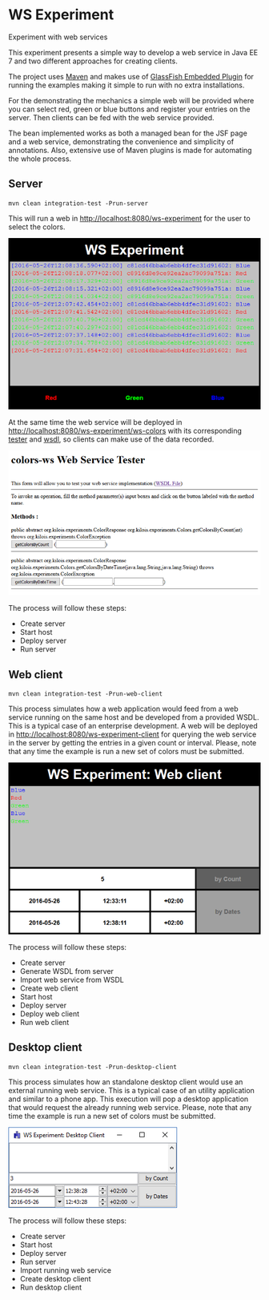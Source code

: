 # WS Experiment
Experiment with web services

This experiment presents a simple way to develop a web service in Java EE 7 and two different approaches for creating clients.

The project uses [Maven](http://maven.apache.org) and makes use of [GlassFish Embedded Plugin](https://embedded-glassfish.java.net) for running the examples making it simple to run with no extra installations.

For the demonstrating the mechanics a simple web will be provided where you can select red, green or blue buttons and register your entries on the server. Then clients can be fed with the web service provided.

The bean implemented works as both a managed bean for the JSF page and a web service, demonstrating the convenience and simplicity of annotations. Also, extensive use of Maven plugins is made for automating the whole process. 

## Server
```
mvn clean integration-test -Prun-server
```

This will run a web in [http://localhost:8080/ws-experiment](http://localhost:8080/ws-experiment) for the user to select the colors.

![Server](readme/ws-experiment-server.png)

At the same time the web service will be deployed in [http://localhost:8080/ws-experiment/ws-colors](http://localhost:8080/ws-experiment/ws-colors) with its corresponding [tester](http://localhost:8080/ws-experiment/ws-colors?tester) and [wsdl](http://localhost:8080/ws-experiment/ws-colors?wsdl), so clients can make use of the data recorded.

![Server tester](readme/ws-experiment-server-tester.png)

The process will follow these steps:
- Create server
- Start host
- Deploy server
- Run server

## Web client
```
mvn clean integration-test -Prun-web-client
```

This process simulates how a web application would feed from a web service running on the same host and be developed from a provided WSDL. This is a typical case of an enterprise development.
A web will be deployed in [http://localhost:8080/ws-experiment-client](http://localhost:8080/ws-experiment-client) for querying the web service in the server by getting the entries in a given count or interval.
Please, note that any time the example is run a new set of colors must be submitted.

![Web client](readme/ws-experiment-web-client.png)

The process will follow these steps:
- Create server
- Generate WSDL from server
- Import web service from WSDL
- Create web client
- Start host
- Deploy server
- Deploy web client
- Run web client

## Desktop client
```
mvn clean integration-test -Prun-desktop-client
```

This process simulates how an standalone desktop client would use an external running web service. This is a typical case of an utility application and similar to a phone app.
This execution will pop a desktop application that would request the already running web service.
Please, note that any time the example is run a new set of colors must be submitted.

![Desktop client](readme/ws-experiment-desktop-client.png)

The process will follow these steps:
- Create server
- Start host
- Deploy server
- Run server
- Import running web service
- Create desktop client
- Run desktop client
